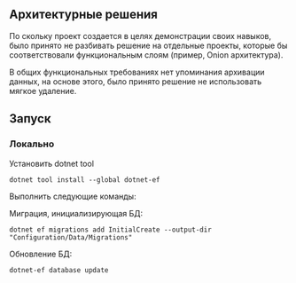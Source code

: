 ## Архитектурные решения

По скольку проект создается в целях демонстрации своих навыков, было принято не разбивать решение на отдельные проекты, которые бы соответствовали функциональным слоям (пример, Onion архитектура).

В общих функциональных требованиях нет упоминания архивации данных, на основе этого, было принято решение не использовать мягкое удаление.

## Запуск

### Локально

Установить dotnet tool

```shell
dotnet tool install --global dotnet-ef
```

Выполнить следующие команды:

Миграция, инициализирующая БД:
```shell
dotnet ef migrations add InitialCreate --output-dir "Configuration/Data/Migrations"
```

Обновление БД:
```shell
dotnet-ef database update
```